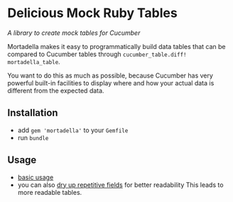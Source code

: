 # Delicious Mock Ruby Tables

_A library to create mock tables for Cucumber_

Mortadella makes it easy to programmatically build data tables
that can be compared to Cucumber tables
through `cucumber_table.diff! mortadella_table`.

You want to do this as much as possible,
because Cucumber has very powerful built-in facilities
to display where and how your actual data is different from the expected data.


## Installation

* add `gem 'mortadella'` to your `Gemfile`
* run `bundle`


## Usage

* [basic usage](https://github.com/Originate/mortadella/blob/master/features/mortadella.feature)
* you can also [dry up repetitive fields]() for better readability
       This leads to more readable tables.

